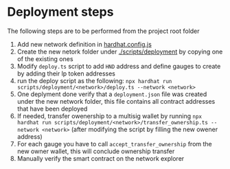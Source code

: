 # Deployment steps

The following steps are to be performed from the project root folder

1. Add new network definition in [hardhat.config.js](hardhat.config.js)
2. Create the new netork folder under [./scripts/deployment](scripts/deployment) by copying one of the existing ones
3. Modify `deploy.ts` script to add `HND` address and define gauges to create by adding their lp token addresses
4. run the deploy script as the following: `npx hardhat run scripts/deployment/<network>/deploy.ts --network <network>`
5. One deplyment done verify that a `deployment.json` file was created under the new network folder, this file contains all contract addresses that have been deployed
6. If needed, transfer owenership to a multisig wallet by running `npx hardhat run scripts/deployment/<network>/transfer_ownership.ts --network <network>` (after modifying the script by filling the new owener address)
7. For each gauge you have to call `accept_transfer_ownership` from the new owner wallet, this will conclude ownership transfer
8. Manually verify the smart contract on the network explorer